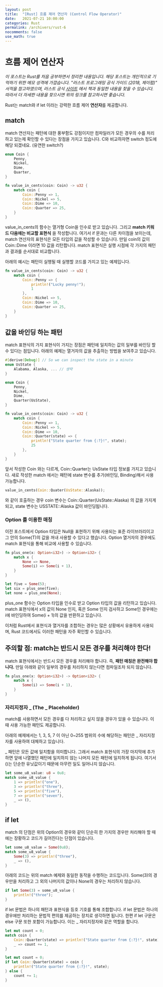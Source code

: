 ```yaml
---
layout: post
title:  "[Rust] 흐름 제어 연산자 (Control Flow Operator)"
date:   2021-07-21 10:00:00
categories: Rust
permalink: /archivers/rust-6
nocomments: false
use_math: true 
---
```


# 흐름 제어 연산자

*이 포스트는 Rust를 처음 공부하면서 정리한 내용입니다. 해당 포스트는 개인적으로 기억하기 위한 메모 성격에 가깝습니다. "러스트 프로그래밍 공식 가이드 (2018, 제이펍)" 서적을 참고하였으며, 러스트 공식 [사이트](https://doc.rust-lang.org/1.30.0/book/2018-edition/foreword.html) 에서 책과 동일한 내용을 찾을 수 있습니다. 따라서 더 자세한 내용을 찾으시면 위의 링크를 참고하시면 좋습니다.*

Rust는 match와 if let 이라는 강력한 흐름 제어 **연산자**를 제공합니다. 


## match

match 연산자는 패턴에 대한 풍부함도 강점이지만 컴파일러가 모든 경우의 수를 처리하고 있는제 확인할 수 있다는 장점을 가지고 있습니다. C와 비교하자면 switch 정도에 해당 되겠네요. (유연한 switch?)

<!--more-->

```rust
enum Coin {
    Penny,
    Nickel,
    Dime,
    Quarter,
}

fn value_in_cents(coin: Coin) -> u32 {
    match coin {
        Coin::Penny => 1,
        Coin::Nickel => 5,
        Coin::Dime => 10,
        Coin::Quarter => 25,
    }
}
```

value_in_cents의 함수는 열거형 Coin을 인수로 받고 있습니다. 그리고 **match 키워드 다음에는 비교할 표현식** 을 작성합니다. 여기서 if 문과는 다른 차이점을 보이는데, match 연산자의 표현식은 모든 타입의 값을 작성할 수 있습니다. 만일 coin의 값이 Coin::Dime 이라면 10 값을 리턴합니다. match 표현식은 실행 시점에 각 가지의 패턴과 결과를 순서대로 비교합니다. 

아래의 예시는 패턴이 실행될 때 실행할 코드를 가지고 있는 예제입니다.

```rust
fn value_in_cents(coin: Coin) -> u32 {
    match coin {
        Coin::Penny => {
            println!("Lucky penny!");
            1
        },
        Coin::Nickel => 5,
        Coin::Dime => 10,
        Coin::Quarter => 25,
    }
}
```

## 값을 바인딩 하는 패턴

match 표현식의 가지 표현식이 가지는 장점은 패턴에 일치하는 값의 일부를 바인딩 할 수 있다는 점입니다. 아래의 예제는 열거자의 값을 추출하는 방법을 보여주고 있습니다.

```rust
#[derive(Debug)] // So we can inspect the state in a minute
enum UsState {
    Alabama, Alaska, ... // 생략
}

enum Coin {
    Penny,
    Nickel,
    Dime,
    Quarter(UsState),
}

fn value_in_cents(coin: Coin) -> u32 {
    match coin {
        Coin::Penny => 1,
        Coin::Nickel => 5,
        Coin::Dime => 10,
        Coin::Quarter(state) => {
            println!("State quarter from {:?}!", state);
            25
        },
    }
}
```

앞서 작성한 Coin 와는 다르게, Coin::Quarter는 UsState 타입 정보를 가지고 있습니다. 새로 작성한 match 에서는 패턴에 state 변수를 추가(바인딩, Binding)해서 사용 가능합니다. 

```rust
value_in_cents(Coin::Quater(UsState::Alaska));
```

와 같이 호출하는 경우 coin 변수는 Coin::Quarter(UsState::Alaska) 의 값을 가지게 되고, state 변수는 USSTATE::Alaska 값이 바인딩됩니다.


### Option<T> 를 이용한 매칭

이전 포스트에서 Option<T> 타입은 Null을 표현하기 위해 사용되는 표준 라이브러리이고 그 안의 Some(T)의 값을 꺼내 사용할 수 있다고 했습니다. Option 열거자의 경우에도 match 표현식을 통해 비교에 사용할 수 있습니다.

```rust
fn plus_one(x: Option<i32>) -> Option<i32> {
    match x {
        None => None,
        Some(i) => Some(i + 1),
    }
}

let five = Some(5);
let six = plus_one(five);
let none = plus_one(None);
```

plus_one 함수는 Option<i32> 타입을 인수로 받고 Option<i32> 타입의 값을 리턴하고 있습니다. match 표현식에서 x의 값이 None 인지, 혹은 Some 인지 검사하고 Some인 경우에는 i에 바인딩하여 Some(i + 1)의 값을 반환하고 있습니다. 

이처럼 Rust에서 표현식과 열거자를 조합하는 경우는 많은 상황에서 유용하게 사용되며, Rust 코드에서도 이러한 패턴을 자주 확인할 수 있습니다. 


## 주의할 점: match는 반드시 모든 경우를 처리해야 한다!

match 표현식에서는 반드시 모든 경우를 처리해야 합니다. 즉, **패턴 매칭은 완전해야 합니다.** 만일 아래와 같이 일부의 경우를 처리하지 않는다면 컴파일조차 되지 않습니다.

```rust
fn plus_one(x: Option<i32>) -> Option<i32> {
    match x {
        Some(i) => Some(i + 1),
    }
}
```


### 자리지정자 _ (The _ Placeholder)

match를 사용하면서 모든 경우를 다 처리하고 싶지 않을 경우가 있을 수 있습니다. 이때 사용 가능한 패턴도 제공합니다. 

아래의 예제에서는 1, 3, 5, 7 이 아닌 0~255 범위의 수에 해당하는 패턴은 _ 자리지정자를 사용하여 대체하고 있습니다.

_ 패턴은 모든 값에 일치함을 의미합니다. 그래서 match 표현식의 가장 마지막에 추가하면 앞에 나열했던 패턴에 일치하지 않는 나머지 모든 패턴에 일치하게 됩니다. 여기서 ()는 단순한 유닛값이기 때문에 아무런 일도 일어나지 않습니다. 

```rust
let some_u8_value: u8 = 0u8;
match some_u8_value {
    1 => println!("one"),
    3 => println!("three"),
    5 => println!("five"),
    7 => println!("seven"),
    _ => (),
}
```


## if let 

match 의 단점은 위의 Option의 경우와 같이 단순히 한 가지의 경우만 처리해야 할 때에는 장황하고 코드가 길어진다는 단점이 있습니다. 

```rust
let some_u8_value = Some(0u8);
match some_u8_value {
    Some(3) => println!("three"),
    _ => (),
}
```

아래의 코드는 위의 match 예제와 동일한 동작을 수행하는 코드입니다. Some(3)의 경우만을 처리하고 그 외의 나머지의 값이나 None의 경우는 처리하지 않습니다.

```rust
if let Some(3) = some_u8_value {
    println!("three");
}
```

if let 문법은 하나의 패턴과 표현식을 등호 기호를 통해 조합합니다. if let 문법은 하나의 경우에만 처리하는 문법적 편의를 제공하는 장치로 생각하면 됩니다. 한편 if let 구문은 else 구문 또한 포함이 가능합니다. 이는 _ 자리지정자와 같은 역할을 합니다. 

```rust
let mut count = 0;
match coin {
    Coin::Quarter(state) => println!("State quarter from {:?}!", state),
    _ => count += 1,
}
```

```rust
let mut count = 0;
if let Coin::Quarter(state) = coin {
    println!("State quarter from {:?}!", state);
} else {
    count += 1;
}
```


